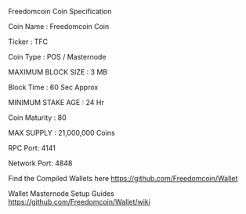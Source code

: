 Freedomcoin Coin Specification

Coin Name : Freedomcoin Coin

Ticker : TFC

Coin Type :  POS / Masternode

MAXIMUM BLOCK SIZE : 3 MB

Block Time : 60 Sec Approx

MINIMUM STAKE AGE : 24 Hr

Coin Maturity : 80

MAX SUPPLY : 21,000,000 Coins

RPC Port: 4141

Network Port: 4848

Find the Compiled Wallets here https://github.com/Freedomcoin/Wallet

Wallet Masternode Setup Guides https://github.com/Freedomcoin/Wallet/wiki
